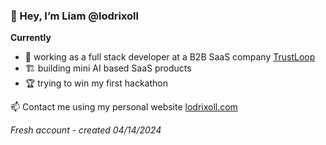 ### 👋 Hey, I’m Liam @lodrixoll

**Currently** 
- 👜 working as a full stack developer at a B2B SaaS company [TrustLoop](https://trustloop.co)
- 🏗️ building mini AI based SaaS products
- 🏆 trying to win my first hackathon

📫 Contact me using my personal website [lodrixoll.com](https://lodrixoll.com)

_Fresh account - created 04/14/2024_
